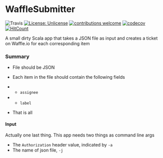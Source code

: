 # WaffleSubmitter
![Travis](https://travis-ci.org/sguzman/WaffleSubmitter.svg?branch=master)
[![License: Unlicense](https://img.shields.io/badge/license-Unlicense-blue.svg)](http://unlicense.org/)
[![contributions welcome](https://img.shields.io/badge/contributions-welcome-brightgreen.svg?style=flat)](https://github.com/dwyl/esta/issues)
[![codecov](https://codecov.io/gh/sguzman/WaffleSubmitter/branch/master/graph/badge.svg)](https://codecov.io/gh/sguzman/WaffleSubmitter)
[![HitCount](http://hits.dwyl.io/sguzman/WaffleSubmitter.svg)](http://hits.dwyl.io/sguzman/WaffleSubmitter)


A small dirty Scala app that takes a JSON file as input and creates a ticket on Waffle.io for each corresponding item

### Summary
- File should be JSON
- Each item in the file should contain the following fields
- - `assignee`
- - `label`

- That is all


#### Input
Actually one last thing. This app needs two things as command line args
- The `Authorization` header value, indicated by `-a`
- The name of json file, `-j`